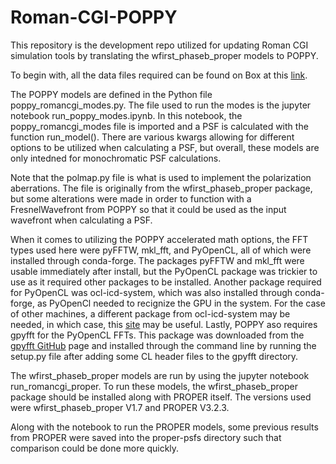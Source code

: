 # Roman-CGI-POPPY

This repository is the development repo utilized for updating Roman CGI simulation tools by translating the wfirst_phaseb_proper models to POPPY. 

To begin with, all the data files required can be found on Box at this [link](https://arizona.app.box.com/folder/141147076251). 

The POPPY models are defined in the Python file poppy_romancgi_modes.py. The file used to run the modes is the jupyter notebook run_poppy_modes.ipynb. In this notebook, the poppy_romancgi_modes file is imported and a PSF is calculated with the function run_model(). There are various kwargs allowing for different options to be utilized when calculating a PSF, but overall, these models are only intedned for monochromatic PSF calculations. 

Note that the polmap.py file is what is used to implement the polarization aberrations. The file is originally from the wfirst_phaseb_proper package, but some alterations were made in order to function with a FresnelWavefront from POPPY so that it could be used as the input wavefront when calculating a PSF. 

When it comes to utilizing the POPPY accelerated math options, the FFT types used here were pyFFTW, mkl_fft, and PyOpenCL, all of which were installed through conda-forge. The packages pyFFTW and mkl_fft were usable immediately after install, but the PyOpenCL package was trickier to use as it required other packages to be installed. Another package required for PyOpenCL was ocl-icd-system, which was also installed through conda-forge, as PyOpenCl needed to recignize the GPU in the system. For the case of other machines, a different package from ocl-icd-system may be needed, in which case, this [site](https://documen.tician.de/pyopencl/misc.html) may be useful. Lastly, POPPY aso requires gpyfft for the PyOpenCL FFTs. This package was downloaded from the [gpyfft GitHub](https://github.com/geggo/gpyfft) page and installed through the command line by running the setup.py file after adding some CL header files to the gpyfft directory. 

The wfirst_phaseb_proper models are run by using the jupyter notebook run_romancgi_proper. To run these models, the wfirst_phaseb_proper package should be installed along with PROPER itself. The versions used were wfirst_phaseb_proper V1.7 and PROPER V3.2.3.  

Along with the notebook to run the PROPER models, some previous results from PROPER were saved into the proper-psfs directory such that comparison could be done more quickly. 




